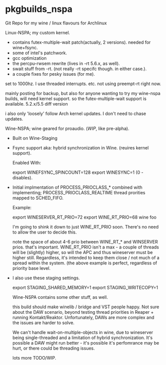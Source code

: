 # pkgbuilds_nspa

Git Repo for my wine / linux flavours for Archlinux

  Linux-NSPA; my custom kernel. 

- contains futex-multiple-wait patch(actually, 2 versions). needed for wine+fsync.
- some of intel's patchwork. 
- gcc optimization
- the percpu-rwsem rewrite (lives in -rt 5.6.x, as well).
- swait stuff from -rt. (not really -rt specifc though. in either case.).
- a couple fixes for pesky issues (for me).

set to 1000hz. I use threaded interrupts. etc. not using preempt-rt right now.

mainly posting for backup, but also for anyone wanting to try my wine-nspa builds, will need
kernel support. so the futex-multiple-wait support is available. 5.2.x/5.5 diff version

i also only 'loosely' follow Arch kernel updates. I don't need to chase updates.

  Wine-NSPA; wine geared for proaudio. (*WIP*, like pre-alpha).
  
- Built on Wine-Staging
- Fsync support aka: hybrid synchronization in Wine. (reuires kernel support).

  Enabled With:
 
  export WINEFSYNC_SPINCOUNT=128
  export WINESYNC=1 (0 - disables).

- Initial implmentation of PROCESS_PRIOCLASS_* combined with implementing; 
  PROCESS_PRIOCLASS_REALTIME thread prorities mapped to SCHED_FIFO.

  Example:
  
  export WINESERVER_RT_PRIO=72
  export WINE_RT_PRIO=68
  wine foo
  
  I'm going to shink it down to just WINE_RT_PRIO soon. There's no need to allow
  the user to decide this.
  
  note the space of about 4-6 prio between WINE_RT_* and WINSERVER prios. that's important.
  WINE_RT_PRIO isn't a max - a couple of threads will be (slightly) higher, so will the APC and thus
  wineserver must be higher still. Regardless, it's intended to keep them close / not much of a 
  spread within the system. (the above example is perfect, regardless of priority base level.

- I also use these staging settings.
  
  export STAGING_SHARED_MEMORY=1
  export STAGING_WRITECOPY=1

  Wine-NSPA contains some other stuff, as well.
  
  this build should make winelib / bridge and VST people happy. Not sure about the 
  DAW scenario, beyond testing thread priorities in Reaper + running Kontakt/Reaktor.
  Unfortunately, DAWs are more complex and the issues are harder to solve. 
  
  We can't handle wait-on-multiple-objects in wine, due to wineserver 
  being single-threaded and a limitation of hybrid synchronization. It's possible
  a DAW might run better - it's possible it's perfomrance may be hurt, or there could be
  threading issues. 
  
  lots more TODO/WIP.
